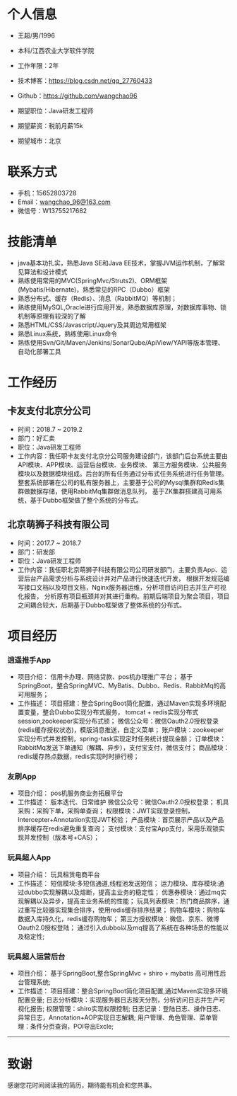 # 个人信息
* 王超/男/1996
* 本科/江西农业大学软件学院
* 工作年限：2年
* 技术博客：https://blog.csdn.net/qq_27760433
* Github：https://github.com/wangchao96

* 期望职位：Java研发工程师
* 期望薪资：税前月薪15k
* 期望城市：北京

# 联系方式
* 手机：15652803728
* Email：wangchao_96@163.com
* 微信号：W13755217682

# 技能清单

* java基本功扎实，熟悉Java SE和Java EE技术，掌握JVM运作机制，了解常见算法和设计模式
* 熟练使用常用的MVC(SpringMvc/Struts2)、ORM框架(Mybatis/Hibernate)，熟悉常见的RPC（Dubbo）框架
* 熟悉分布式、缓存（Redis）、消息（RabbitMQ）等机制；
* 熟练使用MySQL,Oracle进行应用开发，熟悉数据库原理，对数据库事物、锁机制等原理有较深的了解
* 熟悉HTML/CSS/Javascript/Jquery及其周边常用框架
* 熟悉Linux系统，熟练使用Linux命令
* 熟练使用Svn/Git/Maven/Jenkins/SonarQube/ApiView/YAPI等版本管理、自动化部署工具


# 工作经历

## 卡友支付北京分公司
* 时间：2018.7 ~ 2019.2
* 部门：好汇卖
* 职位：Java研发工程师
* 工作内容：我任职卡友支付北京分公司服务建设部门，该部门后台系统主要由API模块、APP模块、运营后台模块、业务模块、
第三方服务模块、公共服务模块以及数据模块组成。后台的所有任务通过分布式任务系统进行任务管理。
整套系统部署在公司的私有服务器上，主要基于公司的Mysql集群和Redis集群做数据存储，使用RabbitMq集群做消息队列，
基于ZK集群搭建高可用系统，基于Dubbo框架做了整个系统的分布式。

## 北京萌狮子科技有限公司
* 时间：2017.7 ~ 2018.7
* 部门：研发部
* 职位：Java研发工程师
* 工作内容：我任职北京萌狮子科技有限公司公司研发部门，主要负责App、运营后台产品需求分析与系统设计并对产品进行快速迭代开发，
根据开发规范编写接口文档以及项目文档，Nginx服务器运维，分析项目访问日志并生产可视化报告，
分析原有项目瓶颈并对其进行重构。前期后端项目为聚合项目，项目之间耦合较大，后期基于Dubbo框架做了整体系统的分布式。


# 项目经历

### 逍遥推手App
* 项目介绍：
信用卡办理、网络贷款、pos机办理推广平台；
基于SpringBoot，整合SpringMVC、MyBatis、Dubbo、Redis、RabbitMq的高可用服务；
* 工作描述：
项目搭建：整合SpringBoot简化配置，通过Maven实现多环境配置变量，整合Dubbo实现分布式服务，
tomcat + redis实现分布式session,zookeeper实现分布式锁；
微信公众号：微信Oauth2.0授权登录(redis缓存授权状态)，模版消息推送，自定义菜单；
账户模块：zookeeper实现分布式并发控制，spring-task实现定时任务统计提现金额；
订单模块：RabbitMq发送下单通知（解耦、异步），支付宝支付，微信支付；
商品模块：redis缓存热点数据，redis实现时时排行榜；

### 友刷App
* 项目介绍：
pos机服务商业务拓展平台
* 工作描述：
版本迭代、日常维护
微信公众号：微信Oauth2.0授权登录；
机具采购：采购下单，采购单查询；
权限模块：JWT实现登录控制，Intercepter+Annotation实现JWT校验；
产品模块：首页展示产品以及产品排序缓存在redis避免重复查询；
支付模块：支付宝App支付，采用乐观锁实现并发控制（版本号+CAS）；

### 玩具超人App
* 项目介绍：
玩具租赁电商平台
* 工作描述：
短信模块:多短信通道,线程池发送短信；
运力模块、库存模块:通过dubbo实现解耦以及熔断，提高主业务的稳定性；
优惠券模块：通过mq实现解耦以及异步，提高主业务系统的性能；
玩具列表模块：热门商品排序，通过重写比较器实现集合排序，使用redis缓存排序结果；
购物车模块：购物车数据入库持久化，redis缓存购物车；
第三方授权模块：微信、京东、微博Oauth2.0授权登陆；
通过引入dubbo以及mq提高了系统在各种场景的性能以及稳定性;

### 玩具超人运营后台
* 项目介绍：
基于SpringBoot,整合SpringMvc + shiro + mybatis 高可用性后台管理系统;
* 工作描述：
项目搭建：整合SpringBoot简化项目配置,通过Maven实现多环境配置变量;
日志分析模块：实现服务器日志按天分割，分析访问日志并生产可视化报告;
权限管理：shiro实现权限控制;
日志记录：登陆日志、操作日志、异常日志，Annotation+AOP实现日志解耦;
用户管理、角色管理、菜单管理：条件分页查询，POI导出Excle;

- - -

# 致谢

感谢您花时间阅读我的简历，期待能有机会和您共事。
